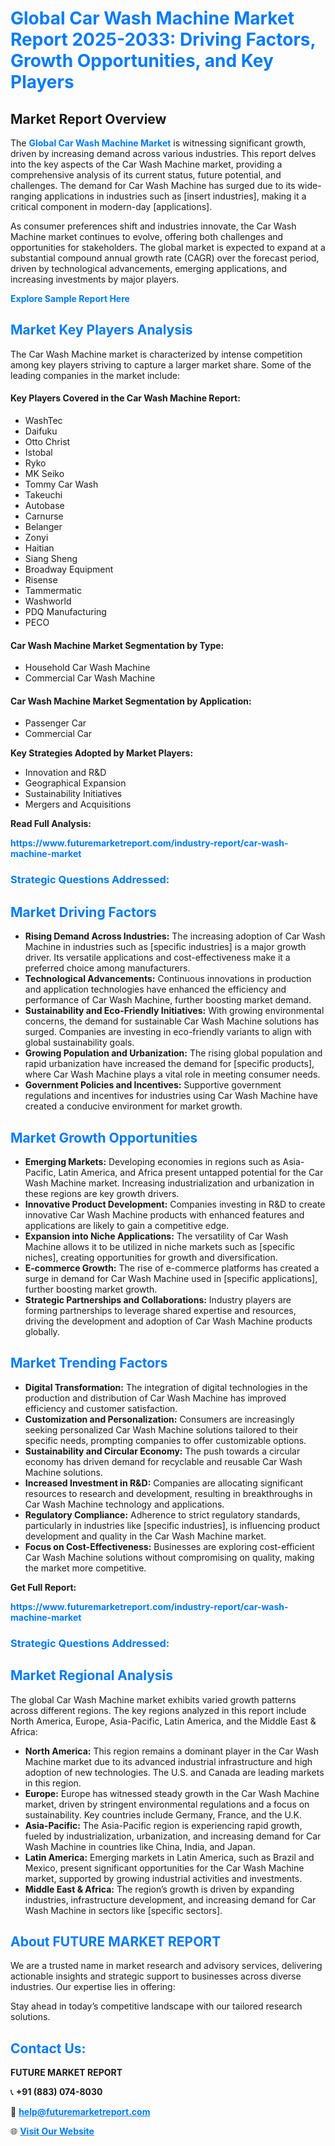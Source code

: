 <h1 style="color: #007BFF;">Global Car Wash Machine Market Report 2025-2033: Driving Factors, Growth Opportunities, and Key Players</h1>

<section id="overview">
<h2>Market Report Overview</h2>
<p>The <a href="https://www.futuremarketreport.com/industry-report/car-wash-machine-market" style="color: #007BFF; text-decoration: none;"><strong>Global Car Wash Machine Market</strong></a> is witnessing significant growth, driven by increasing demand across various industries. This report delves into the key aspects of the Car Wash Machine market, providing a comprehensive analysis of its current status, future potential, and challenges. The demand for Car Wash Machine has surged due to its wide-ranging applications in industries such as [insert industries], making it a critical component in modern-day [applications].</p>
<p>As consumer preferences shift and industries innovate, the Car Wash Machine market continues to evolve, offering both challenges and opportunities for stakeholders. The global market is expected to expand at a substantial compound annual growth rate (CAGR) over the forecast period, driven by technological advancements, emerging applications, and increasing investments by major players.</p>
</section>

<section id="overview">
<p><a href="https://www.futuremarketreport.com/request-sample/reportId=88395" style="color: #007BFF; text-decoration: none;"><strong>Explore Sample Report Here</strong></a></p>
</section>

<section id="key-players">
<h2 style="color: #007BFF;">Market Key Players Analysis</h2>
<p>The Car Wash Machine market is characterized by intense competition among key players striving to capture a larger market share. Some of the leading companies in the market include:</p>
<h4>Key Players Covered in the Car Wash Machine Report:</h4>
<ul><li>WashTec</li><li>Daifuku</li><li>Otto Christ</li><li>Istobal</li><li>Ryko</li><li>MK Seiko</li><li>Tommy Car Wash</li><li>Takeuchi</li><li>Autobase</li><li>Carnurse</li><li>Belanger</li><li>Zonyi</li><li>Haitian</li><li>Siang Sheng</li><li>Broadway Equipment</li><li>Risense</li><li>Tammermatic</li><li>Washworld</li><li>PDQ Manufacturing</li><li>PECO</li></ul>
<h4>Car Wash Machine Market Segmentation by Type:</h4>
<ul><li>Household Car Wash Machine</li><li>Commercial Car Wash Machine</li></ul>

<h4>Car Wash Machine Market Segmentation by Application:</h4>
<ul><li>Passenger Car</li><li>Commercial Car</li></ul>
<p><strong>Key Strategies Adopted by Market Players:</strong></p>
<ul>
<li>Innovation and R&D</li>
<li>Geographical Expansion</li>
<li>Sustainability Initiatives</li>
<li>Mergers and Acquisitions</li>
</ul>
</section>

<section>
<p><strong>Read Full Analysis: </strong></p><a href="https://www.futuremarketreport.com/industry-report/car-wash-machine-market" style="color: #007BFF; text-decoration: none;"><strong>https://www.futuremarketreport.com/industry-report/car-wash-machine-market</strong></a>
<h3 style="color: #007BFF;">Strategic Questions Addressed:</h3>
</section>

<section id="driving-factors">
<h2 style="color: #007BFF;">Market Driving Factors</h2>
<ul>
<li><strong>Rising Demand Across Industries:</strong> The increasing adoption of Car Wash Machine in industries such as [specific industries] is a major growth driver. Its versatile applications and cost-effectiveness make it a preferred choice among manufacturers.</li>
<li><strong>Technological Advancements:</strong> Continuous innovations in production and application technologies have enhanced the efficiency and performance of Car Wash Machine, further boosting market demand.</li>
<li><strong>Sustainability and Eco-Friendly Initiatives:</strong> With growing environmental concerns, the demand for sustainable Car Wash Machine solutions has surged. Companies are investing in eco-friendly variants to align with global sustainability goals.</li>
<li><strong>Growing Population and Urbanization:</strong> The rising global population and rapid urbanization have increased the demand for [specific products], where Car Wash Machine plays a vital role in meeting consumer needs.</li>
<li><strong>Government Policies and Incentives:</strong> Supportive government regulations and incentives for industries using Car Wash Machine have created a conducive environment for market growth.</li>
</ul>
</section>

<section id="growth-opportunities">
<h2 style="color: #007BFF;">Market Growth Opportunities</h2>
<ul>
<li><strong>Emerging Markets:</strong> Developing economies in regions such as Asia-Pacific, Latin America, and Africa present untapped potential for the Car Wash Machine market. Increasing industrialization and urbanization in these regions are key growth drivers.</li>
<li><strong>Innovative Product Development:</strong> Companies investing in R&D to create innovative Car Wash Machine products with enhanced features and applications are likely to gain a competitive edge.</li>
<li><strong>Expansion into Niche Applications:</strong> The versatility of Car Wash Machine allows it to be utilized in niche markets such as [specific niches], creating opportunities for growth and diversification.</li>
<li><strong>E-commerce Growth:</strong> The rise of e-commerce platforms has created a surge in demand for Car Wash Machine used in [specific applications], further boosting market growth.</li>
<li><strong>Strategic Partnerships and Collaborations:</strong> Industry players are forming partnerships to leverage shared expertise and resources, driving the development and adoption of Car Wash Machine products globally.</li>
</ul>
</section>

<section id="trending-factors">
<h2 style="color: #007BFF;">Market Trending Factors</h2>
<ul>
<li><strong>Digital Transformation:</strong> The integration of digital technologies in the production and distribution of Car Wash Machine has improved efficiency and customer satisfaction.</li>
<li><strong>Customization and Personalization:</strong> Consumers are increasingly seeking personalized Car Wash Machine solutions tailored to their specific needs, prompting companies to offer customizable options.</li>
<li><strong>Sustainability and Circular Economy:</strong> The push towards a circular economy has driven demand for recyclable and reusable Car Wash Machine solutions.</li>
<li><strong>Increased Investment in R&D:</strong> Companies are allocating significant resources to research and development, resulting in breakthroughs in Car Wash Machine technology and applications.</li>
<li><strong>Regulatory Compliance:</strong> Adherence to strict regulatory standards, particularly in industries like [specific industries], is influencing product development and quality in the Car Wash Machine market.</li>
<li><strong>Focus on Cost-Effectiveness:</strong> Businesses are exploring cost-efficient Car Wash Machine solutions without compromising on quality, making the market more competitive.</li>
</ul>
</section>

<section>
<p><strong>Get Full Report: </strong></p><a href="https://www.futuremarketreport.com/industry-report/car-wash-machine-market" style="color: #007BFF; text-decoration: none;"><strong>https://www.futuremarketreport.com/industry-report/car-wash-machine-market</strong></a>
<h3 style="color: #007BFF;">Strategic Questions Addressed:</h3>
</section>


<section id="regional-analysis">
<h2 style="color: #007BFF;">Market Regional Analysis</h2>
<p>The global Car Wash Machine market exhibits varied growth patterns across different regions. The key regions analyzed in this report include North America, Europe, Asia-Pacific, Latin America, and the Middle East & Africa:</p>
<ul>
<li><strong>North America:</strong> This region remains a dominant player in the Car Wash Machine market due to its advanced industrial infrastructure and high adoption of new technologies. The U.S. and Canada are leading markets in this region.</li>
<li><strong>Europe:</strong> Europe has witnessed steady growth in the Car Wash Machine market, driven by stringent environmental regulations and a focus on sustainability. Key countries include Germany, France, and the U.K.</li>
<li><strong>Asia-Pacific:</strong> The Asia-Pacific region is experiencing rapid growth, fueled by industrialization, urbanization, and increasing demand for Car Wash Machine in countries like China, India, and Japan.</li>
<li><strong>Latin America:</strong> Emerging markets in Latin America, such as Brazil and Mexico, present significant opportunities for the Car Wash Machine market, supported by growing industrial activities and investments.</li>
<li><strong>Middle East & Africa:</strong> The region’s growth is driven by expanding industries, infrastructure development, and increasing demand for Car Wash Machine in sectors like [specific sectors].</li>
</ul>
</section>

<footer>
<h2 style="color: #007BFF;">About FUTURE MARKET REPORT</h2>
<p>We are a trusted name in market research and advisory services, delivering actionable insights and strategic support to businesses across diverse industries. Our expertise lies in offering:</p>

<p>Stay ahead in today’s competitive landscape with our tailored research solutions.</p>

<h2 style="color: #007BFF;">Contact Us:</h2>
<p><strong>FUTURE MARKET REPORT</strong></p>
<p>📞 <strong>+91 (883) 074-8030</strong></p>
<p>📧 <strong><a href="mailto:help@futuremarketreport.com" style="color: #007BFF;">help@futuremarketreport.com</a></strong></p>
<p>🌐 <strong><a href="https://www.futuremarketreport.com/" style="color: #007BFF;">Visit Our Website</a></strong></p>
</footer>